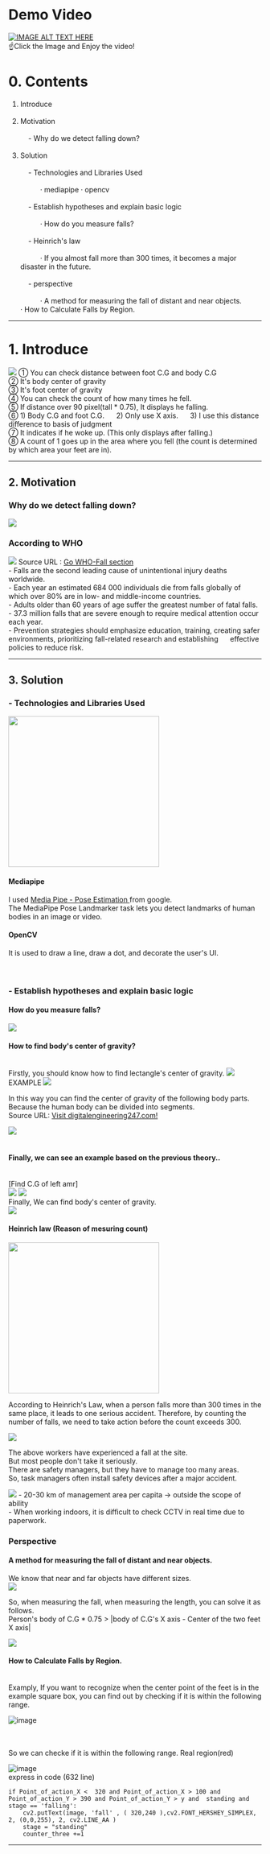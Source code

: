 # Demo Video
[![IMAGE ALT TEXT HERE](https://img.youtube.com/vi/fDKr2SA9F2I/0.jpg)](https://www.youtube.com/watch?v=fDKr2SA9F2I)
<br/>☝️Click the Image and Enjoy the video!
# 0. Contents
1. Introduce <br/><br/>
2. Motivation <br/> <br/>
&nbsp;&nbsp;&nbsp;&nbsp;- Why do we detect falling down? <br/><br/>
3. Solution  <br/> <br/>
&nbsp;&nbsp;&nbsp;&nbsp;- Technologies and Libraries Used  <br/> <br/>
&nbsp;&nbsp;&nbsp;&nbsp;&nbsp;&nbsp;&nbsp;&nbsp;&nbsp; ‧ mediapipe ‧ opencv  <br/> <br/>
&nbsp;&nbsp;&nbsp;&nbsp;- Establish hypotheses and explain basic logic <br/> <br/>
&nbsp;&nbsp;&nbsp;&nbsp;&nbsp;&nbsp;&nbsp;&nbsp;&nbsp;      ‧ How do you measure falls? <br/> <br/>
&nbsp;&nbsp;&nbsp;&nbsp;- Heinrich's law <br/> <br/>
&nbsp;&nbsp;&nbsp;&nbsp;&nbsp;&nbsp;&nbsp;&nbsp;&nbsp;    ‧ If you almost fall more than 300 times, it becomes a major disaster in the future. <br/> <br/>
&nbsp;&nbsp;&nbsp;&nbsp;- perspective <br/> <br/>
&nbsp;&nbsp;&nbsp;&nbsp;&nbsp;&nbsp;&nbsp;&nbsp;&nbsp;   ‧ A method for measuring the fall of distant and near objects.
&nbsp;&nbsp;&nbsp;&nbsp;&nbsp;&nbsp;&nbsp;&nbsp;&nbsp;   ‧ How to Calculate Falls by Region.

---
# 1. Introduce
<img src="https://img1.daumcdn.net/thumb/R1280x0/?scode=mtistory2&fname=https%3A%2F%2Fblog.kakaocdn.net%2Fdn%2Fbpq8mS%2FbtsmzHE3Loy%2FhfaQx6mxhMdp9ggF2FIDi0%2Fimg.png"/>
① You can check distance between foot C.G and body C.G <br/>
② It's body center of gravity <br/>
③ It's foot center of gravity <br/>
④ You can check the count of how many times he fell. <br/>
⑤ If distance over 90 pixel(tall * 0.75), It displays he falling. <br/>
⑥ 1) Body C.G and foot C.G.  &nbsp;&nbsp;&nbsp;&nbsp;   2) Only use X axis. &nbsp;&nbsp;&nbsp;&nbsp;    3) I use this distance difference to basis of judgment <br/>
⑦ It indicates if he woke up. (This only displays after falling.) <br/>
⑧ A count of 1 goes up in the area where you fell (the count is determined by which area your feet are in). <br/>



---
## 2. Motivation
### Why do we detect falling down?
<img src="https://img1.daumcdn.net/thumb/R1280x0/?scode=mtistory2&fname=https%3A%2F%2Fblog.kakaocdn.net%2Fdn%2F6xzj5%2FbtsmsSVhMuv%2Fwjch07bNAeKD5NIYU46Cm1%2Fimg.png"/>

### According to WHO
<img src="https://img1.daumcdn.net/thumb/R1280x0/?scode=mtistory2&fname=https%3A%2F%2Fblog.kakaocdn.net%2Fdn%2FbRKr2P%2FbtsmyvFurj1%2FeIZAsnyePrkAeJjG0S8EuK%2Fimg.png"/> 
Source URL : <a href="https://www.who.int/news-room/fact-sheets/detail/falls">Go WHO-Fall section</a><br>
  - Falls are the second leading cause of unintentional injury deaths worldwide. <br/>
  - Each year an estimated 684 000 individuals die from falls globally of which over 80% are in low- and middle-income countries. <br/>
  - Adults older than 60 years of age suffer the greatest number of fatal falls. <br/>
  - 37.3 million falls that are severe enough to require medical attention occur each year. <br/>
  - Prevention strategies should emphasize education, training, creating safer environments, prioritizing fall-related research and establishing &nbsp;&nbsp;&nbsp;&nbsp; effective policies to reduce risk. <br/>


---
## 3. Solution
### - Technologies and Libraries Used <br/>
<img src="https://img1.daumcdn.net/thumb/R1280x0/?scode=mtistory2&fname=https%3A%2F%2Fblog.kakaocdn.net%2Fdn%2Fdkxf50%2FbtsmzZZRsSi%2FO6VcQ9i3r4r0juHg6PCS1k%2Fimg.png" width="300" />

#### Mediapipe <br/>
I used <a href="https://developers.google.com/mediapipe/solutions/vision/pose_landmarker"> Media Pipe - Pose Estimation </a> from google. <br/>
The MediaPipe Pose Landmarker task lets you detect landmarks of human bodies in an image or video.
<br/>

#### OpenCV <br/>
It is used to draw a line, draw a dot, and decorate the user's UI.
<br/>
<br/>
<br/>

### - Establish hypotheses and explain basic logic
#### How do you measure falls?
<img src="https://img1.daumcdn.net/thumb/R1280x0/?scode=mtistory2&fname=https%3A%2F%2Fblog.kakaocdn.net%2Fdn%2FGVEMn%2FbtsmzjYPyED%2Fvctb0qUjmXlTNfPDwHueKk%2Fimg.png"/>

#### How to find body's center of gravity?
<br>
Firstly, you should know how to find lectangle's center of gravity.
<img src="https://img1.daumcdn.net/thumb/R1280x0/?scode=mtistory2&fname=https%3A%2F%2Fblog.kakaocdn.net%2Fdn%2FqIaBn%2FbtsmOLVz49r%2FNewBdeQfuGdePGKFJsfAk1%2Fimg.png"/>
EXAMPLE
<img src="https://img1.daumcdn.net/thumb/R1280x0/?scode=mtistory2&fname=https%3A%2F%2Fblog.kakaocdn.net%2Fdn%2FRYCQa%2FbtsmOLBiOck%2FjACYhrvkDbR2Gq1ktjFEY0%2Fimg.png"/>


In this way you can find the center of gravity of the following body parts.
Because the human body can be divided into segments. <br/>
Source URL: <a href="https://www.digitalengineering247.com/article/human-body-thermoregulation-model-integrated-with-sc-tetra-cfd-software/cfd">Visit digitalengineering247.com!</a>

<img src="https://blog.kakaocdn.net/dn/luAyK/btsmROje1bL/mt4jx6yE1kKLMEKlpALkoK/img.png"/>

<br>
<br>

#### Finally, we can see an example based on the previous theory..
<br>
[Find C.G of left amr] <br>
<img  src="https://img1.daumcdn.net/thumb/R1280x0/?scode=mtistory2&fname=https%3A%2F%2Fblog.kakaocdn.net%2Fdn%2FHEX4f%2FbtsmGikM872%2FgbPKYTKyAUHDGQsVqHj86k%2Fimg.png"/>
<img src="https://img1.daumcdn.net/thumb/R1280x0/?scode=mtistory2&fname=https%3A%2F%2Fblog.kakaocdn.net%2Fdn%2FbMC2Ou%2FbtsmF6EQ7LM%2F0HvOUgXxOw2kk4yKfF1JUK%2Fimg.png"/>

<br/>
Finally, We can find body's center of gravity. <br/>

<img src="https://blog.kakaocdn.net/dn/PFNCm/btsmUwbhUqA/9yyXpkgO8T1d6MLSuXLt40/img.png"/>


#### Heinrich law (Reason of mesuring count)
<img src="https://upload.wikimedia.org/wikipedia/commons/6/61/Heinrich%27s_triangle_English.png" width="300"/>

According to Heinrich's Law, when a person falls more than 300 times in the same place, it leads to one serious accident. Therefore, by counting the number of falls, we need to take action before the count exceeds 300.

<img src="https://img1.daumcdn.net/thumb/R1280x0/?scode=mtistory2&fname=https%3A%2F%2Fblog.kakaocdn.net%2Fdn%2FbFJlqp%2FbtsmN5e6fnR%2FgnrpG6FQ6mqnBBYA8ROPE0%2Fimg.png"/>

The above workers have experienced a fall at the site. <br/>
But most people don't take it seriously. <br/>
There are safety managers, but they have to manage too many areas. <br/>
So, task managers often install safety devices after a major accident. <br/>

<img src="https://blog.kakaocdn.net/dn/A7cHz/btsmO5GFHaR/kEqSKN1iienzTwiXZnD2pk/img.png"/>
- 20-30 km of management area per capita -> outside the scope of ability <br/>
- When working indoors, it is difficult to check CCTV in real time due to paperwork. <br/>

### Perspective
#### A method for measuring the fall of distant and near objects.  <br/>

We know that near and far objects have different sizes. <br/>
<img src="https://blog.kakaocdn.net/dn/dzVMaF/btsmRqiLjU6/Drfck2O3n4n8GUstVNWj1k/img.png"/>
<br/>

So, when measuring the fall, when measuring the length, you can solve it as follows. <br/>
Person's body of C.G * 0.75 > |body of C.G's X axis - Center of the two feet X axis|

<img src="https://blog.kakaocdn.net/dn/bmaOJk/btsmROcS6HQ/1Hi3HmOGZc6A30l5Nkjfek/img.png"/>

#### How to Calculate Falls by Region. <br/>
<br>
Examply, If you want to recognize when the center point of the feet is in the example square box, you can find out by checking if it is within the following range.
<br>

![image](https://github.com/onenationonemind1/falling_detection/assets/93633207/e2aa63d7-45bd-4228-a18f-d832f57a53ef)

<br>
<br>
So we can checke if it is within the following range.
Real region(red)

![image](https://github.com/onenationonemind1/falling_detection/assets/93633207/69831da3-cbe1-477b-be97-c13f32d16b7e)
<br>
express in code (632 line)
```
if Point_of_action_X <  320 and Point_of_action_X > 100 and  Point_of_action_Y > 390 and Point_of_action_Y > y and  standing and stage == 'falling':               
    cv2.putText(image, 'fall' , ( 320,240 ),cv2.FONT_HERSHEY_SIMPLEX, 2, (0,0,255), 2, cv2.LINE_AA )
    stage = "standing"
    counter_three +=1
```


---




